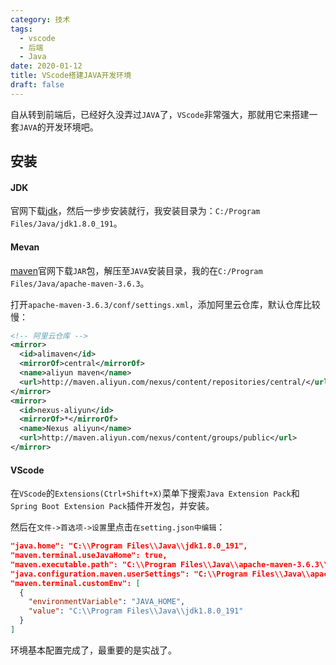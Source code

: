 ```yaml
---
category: 技术
tags:
  - vscode
  - 后端
  - Java
date: 2020-01-12
title: VScode搭建JAVA开发环境
draft: false
---
```


自从转到前端后，已经好久没弄过`JAVA`了，`VScode`非常强大，那就用它来搭建一套`JAVA`的开发环境吧。

<!-- more -->

## 安装

#### JDK

官网下载[jdk][1]，然后一步步安装就行，我安装目录为：`C:/Program Files/Java/jdk1.8.0_191`。

#### Mevan

[maven][2]官网下载`JAR`包，解压至`JAVA`安装目录，我的在`C:/Program Files/Java/apache-maven-3.6.3`。

打开`apache-maven-3.6.3/conf/settings.xml`，添加阿里云仓库，默认仓库比较慢：
```xml
<!-- 阿里云仓库 -->
<mirror>
  <id>alimaven</id>
  <mirrorOf>central</mirrorOf>
  <name>aliyun maven</name>
  <url>http://maven.aliyun.com/nexus/content/repositories/central/</url>
</mirror>
<mirror>
  <id>nexus-aliyun</id>
  <mirrorOf>*</mirrorOf>
  <name>Nexus aliyun</name>
  <url>http://maven.aliyun.com/nexus/content/groups/public</url>
</mirror>
```

#### VScode

在`VScode`的`Extensions(Ctrl+Shift+X)`菜单下搜索`Java Extension Pack`和`Spring Boot Extension Pack`插件开发包，并安装。

然后在`文件->首选项->设置`里点击`在setting.json中编辑`：
```json
"java.home": "C:\\Program Files\\Java\\jdk1.8.0_191",
"maven.terminal.useJavaHome": true,
"maven.executable.path": "C:\\Program Files\\Java\\apache-maven-3.6.3\\bin\\mvn",
"java.configuration.maven.userSettings": "C:\\Program Files\\Java\\apache-maven-3.6.3\\conf\\settings.xml",
"maven.terminal.customEnv": [
  {
    "environmentVariable": "JAVA_HOME",
    "value": "C:\\Program Files\\Java\\jdk1.8.0_191"
  }
]
```

环境基本配置完成了，最重要的是实战了。

[1]:https://www.oracle.com/technetwork/java/javase/downloads/index.html
[2]:https://maven.apache.org/download.cgi
